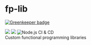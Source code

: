 # fp-lib

[![Greenkeeper badge](https://badges.greenkeeper.io/jianhan/fp-lib.svg)](https://greenkeeper.io/)

<a href="https://codeclimate.com/github/jianhan/fp-lib/maintainability"><img src="https://api.codeclimate.com/v1/badges/0f074aeda4ff49dd5123/maintainability" /></a>
<a href="https://codeclimate.com/github/jianhan/fp-lib/test_coverage"><img src="https://api.codeclimate.com/v1/badges/0f074aeda4ff49dd5123/test_coverage" /></a>
![Node.js CI & CD](https://github.com/jianhan/fp-lib/workflows/Node.js%20CI%20&%20CD/badge.svg?branch=master)
<br>
Custom functional programming libraries
